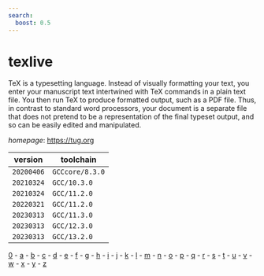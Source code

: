 ```yaml
---
search:
  boost: 0.5
---
```

# texlive

TeX is a typesetting language. Instead of visually formatting your text, you enter your manuscript  text intertwined with TeX commands in a plain text file. You then run TeX to produce formatted output, such as a  PDF file. Thus, in contrast to standard word processors, your document is a separate file that does not pretend to  be a representation of the final typeset output, and so can be easily edited and manipulated.

*homepage*: <https://tug.org>

version | toolchain
--------|----------
``20200406`` | ``GCCcore/8.3.0``
``20210324`` | ``GCC/10.3.0``
``20210324`` | ``GCC/11.2.0``
``20220321`` | ``GCC/11.2.0``
``20230313`` | ``GCC/11.3.0``
``20230313`` | ``GCC/12.3.0``
``20230313`` | ``GCC/13.2.0``

[0](../0/index.md) - [a](../a/index.md) - [b](../b/index.md) - [c](../c/index.md) - [d](../d/index.md) - [e](../e/index.md) - [f](../f/index.md) - [g](../g/index.md) - [h](../h/index.md) - [i](../i/index.md) - [j](../j/index.md) - [k](../k/index.md) - [l](../l/index.md) - [m](../m/index.md) - [n](../n/index.md) - [o](../o/index.md) - [p](../p/index.md) - [q](../q/index.md) - [r](../r/index.md) - [s](../s/index.md) - [t](../t/index.md) - [u](../u/index.md) - [v](../v/index.md) - [w](../w/index.md) - [x](../x/index.md) - [y](../y/index.md) - [z](../z/index.md)

